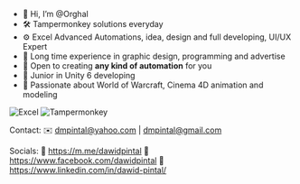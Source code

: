 - 👋 Hi, I’m @Orghal
- 🛠️ Tampermonkey solutions everyday
- ⚙ Excel Advanced Automations, idea, design and full developing, UI/UX Expert
- 🌱 Long time experience in graphic design, programming and advertise
- 👀 Open to creating **any kind of automation** for you
- 🧩 Junior in Unity 6 developing
- 💞️ Passionate about World of Warcraft, Cinema 4D animation and modeling

![Excel](https://img.shields.io/badge/-Excel-green?style=flat&logo=microsoft-excel)
![Tampermonkey](https://img.shields.io/badge/-Tampermonkey-black?style=flat)

Contact:
✉️ dmpintal@yahoo.com | dmpintal@gmail.com

Socials:
💬 https://m.me/dawidpintal
📘 https://www.facebook.com/dawidpintal
💼 https://www.linkedin.com/in/dawid-pintal/

<!--- Just looking around and sort things --->
